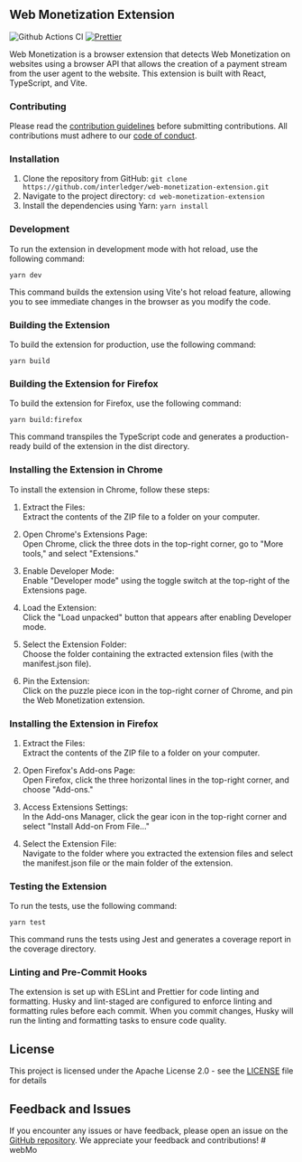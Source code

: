 ## Web Monetization Extension

![Github Actions CI](https://github.com/interledger/web-monetization-extension/actions/workflows/ci.yml/badge.svg?branch=main)
[![Prettier](https://img.shields.io/badge/code_style-prettier-ff69b4.svg?style=flat-square)](https://prettier.io/)

Web Monetization is a browser extension that detects Web Monetization on websites using a browser API that allows the
creation of a payment stream from the user agent to the website. This extension is built with React, TypeScript, and
Vite.

### Contributing

Please read the [contribution guidelines](.github/CONTRIBUTING.md) before submitting contributions. All contributions must adhere to our [code of conduct](.github/CODE_OF_CONDUCT.md).

### Installation

1. Clone the repository from GitHub: `git clone https://github.com/interledger/web-monetization-extension.git`
2. Navigate to the project directory: `cd web-monetization-extension`
3. Install the dependencies using Yarn: `yarn install`

### Development

To run the extension in development mode with hot reload, use the following command:

`yarn dev`

This command builds the extension using Vite's hot reload feature, allowing you to see immediate changes in the browser
as you modify the code.

### Building the Extension

To build the extension for production, use the following command:

`yarn build`

### Building the Extension for Firefox

To build the extension for Firefox, use the following command:

`yarn build:firefox`

This command transpiles the TypeScript code and generates a production-ready build of the extension in the dist
directory.

### Installing the Extension in Chrome

To install the extension in Chrome, follow these steps:

1. Extract the Files:<br/>
   Extract the contents of the ZIP file to a folder on your computer.

2. Open Chrome's Extensions Page:<br/>
   Open Chrome, click the three dots in the top-right corner, go to "More tools," and select "Extensions."

3. Enable Developer Mode:<br/>
   Enable "Developer mode" using the toggle switch at the top-right of the Extensions page.

4. Load the Extension:<br/>
   Click the "Load unpacked" button that appears after enabling Developer mode.

5. Select the Extension Folder:<br/>
   Choose the folder containing the extracted extension files (with the manifest.json file).

6. Pin the Extension:<br/>
   Click on the puzzle piece icon in the top-right corner of Chrome, and pin the Web Monetization extension.

### Installing the Extension in Firefox

1. Extract the Files:<br/>
   Extract the contents of the ZIP file to a folder on your computer.

2. Open Firefox's Add-ons Page:<br/>
   Open Firefox, click the three horizontal lines in the top-right corner, and choose "Add-ons."

3. Access Extensions Settings:<br/>
   In the Add-ons Manager, click the gear icon in the top-right corner and select "Install Add-on From File..."

4. Select the Extension File:<br/>
   Navigate to the folder where you extracted the extension files and select the manifest.json file or the main folder of the extension.

### Testing the Extension

To run the tests, use the following command:

`yarn test`

This command runs the tests using Jest and generates a coverage report in the coverage directory.

### Linting and Pre-Commit Hooks

The extension is set up with ESLint and Prettier for code linting and formatting. Husky and lint-staged are configured
to enforce linting and formatting rules before each commit. When you commit changes, Husky will run the linting and
formatting tasks to ensure code quality.

## License

This project is licensed under the Apache License 2.0 - see the [LICENSE](https://www.apache.org/licenses/LICENSE-2.0)
file for details

## Feedback and Issues

If you encounter any issues or have feedback, please open an issue on
the [GitHub repository](https://github.com/interledger/web-monetization-extension/issues). We appreciate your feedback
and contributions!
#   w e b M o  
 